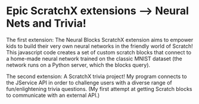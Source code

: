 # Epic ScratchX extensions --> Neural Nets and Trivia!

The first extension:
The Neural Blocks ScratchX extension aims to empower kids to build their very own neural networks in the friendly world of Scratch! This javascript code creates a set of custom scratch blocks that connect to a home-made neural network trained on the classic MNIST dataset (the network runs on a Python server, which the blocks query). 


The second extension:
A ScratchX trivia project! My program connects to the JService API in order to challenge users with a diverse range of fun/enlightening trivia questions.
(My first attempt at getting Scratch blocks to communicate with an external API.)
